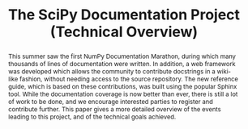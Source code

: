 ---
title: The SciPy Documentation Project (Technical Overview)
abstract: |
  This summer saw the first NumPy Documentation Marathon, during 
  which many thousands of lines of documentation 
  were written. In addition, a web framework was developed which allows the community to contribute 
  docstrings in a wiki-like fashion, without needing access to the source repository. The new reference 
  guide, which is based on these contributions, was 
  built using the popular Sphinx tool. While the documentation coverage is now better than ever, there 
  is still a lot of work to be done, and we encourage 
  interested parties to register and contribute further.
  This paper gives a more detailed overview of the events leading to this project, and of the technical goals achieved.
---